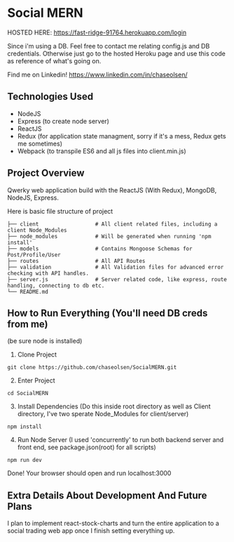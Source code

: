 # Social MERN

HOSTED HERE: https://fast-ridge-91764.herokuapp.com/login

Since i'm using a DB. Feel free to contact me relating config.js and DB credentials. Otherwise just go to the hosted Heroku page and use this code as reference of what's going on.

Find me on Linkedin!
https://www.linkedin.com/in/chaseolsen/

## Technologies Used

* NodeJS
* Express (to create node server)
* ReactJS
* Redux (for application state managment, sorry if it's a mess, Redux gets me sometimes)
* Webpack (to transpile ES6 and all js files into client.min.js)

## Project Overview

Qwerky web application build with the ReactJS (With Redux), MongoDB, NodeJS, Express.

Here is basic file structure of project

    ├── client                  # All client related files, including a client Node_Modules
    ├── node_modules            # Will be generated when running 'npm install'
    ├── models                  # Contains Mongoose Schemas for Post/Profile/User
    ├── routes                  # All API Routes
    ├── validation              # All Validation files for advanced error checking with API handles.
    ├── server.js               # Server related code, like express, route handling, connecting to db etc.
    └── README.md


## How to Run Everything (You'll need DB creds from me)
(be sure node is installed)

1. Clone Project
```
git clone https://github.com/chaseolsen/SocialMERN.git
```
2. Enter Project
```
cd SocialMERN
```

3. Install Dependencies (Do this inside root directory as well as Client directory, I've two sperate Node_Modules for client/server)
```
npm install
```

4. Run Node Server (I used 'concurrently' to run both backend server and front end, see package.json(root) for all scripts)
```
npm run dev
```
Done! Your browser should open and run localhost:3000

## Extra Details About Development And Future Plans
I plan to implement react-stock-charts and turn the entire application to a social trading web app once I finish setting everything up.

